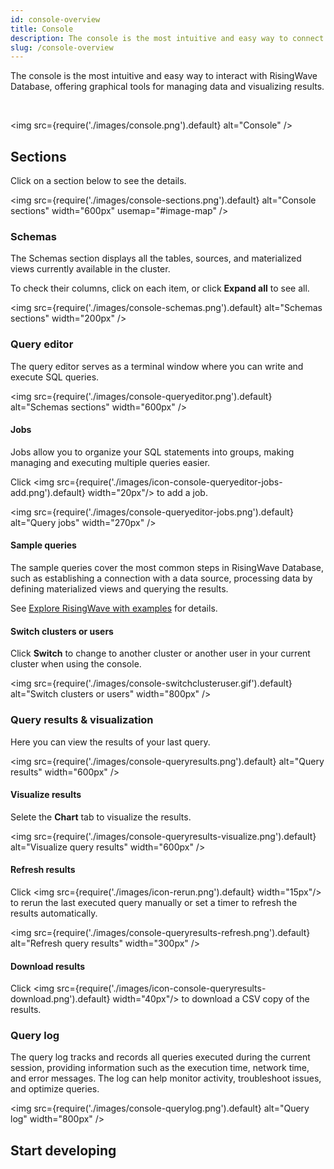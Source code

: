 ```yaml
---
id: console-overview
title: Console
description: The console is the most intuitive and easy way to connect to and interact with RisingWave Database, offering graphical tools for managing data and visualizing results.
slug: /console-overview
---
```


The console is the most intuitive and easy way to interact with RisingWave Database, offering graphical tools for managing data and visualizing results.

<defaultButton text="Go to Console" url="https://risingwave.cloud/console/" block/>

<br/>

<img
src={require('./images/console.png').default}
alt="Console"
/>

## Sections

Click on a section below to see the details.

<img
src={require('./images/console-sections.png').default}
alt="Console sections"
width="600px"
usemap="#image-map"
/>

<map name="image-map">
    <area href="#schemas" coords="2,2,150,565" shape="rect" />
    <area href="#query-editor" coords="154,2,597,303" shape="rect" />
    <area href="#query-results--visualization" coords="154,305,597,480" shape="rect" />
    <area href="#query-log" coords="154,485,597,564" shape="rect" />
</map>

### Schemas

The Schemas section displays all the tables, sources, and materialized views currently available in the cluster.

To check their columns, click on each item, or click **Expand all** to see all.

<img
src={require('./images/console-schemas.png').default}
alt="Schemas sections"
width="200px"
/>

### Query editor

The query editor serves as a terminal window where you can write and execute SQL queries.

<img
src={require('./images/console-queryeditor.png').default}
alt="Schemas sections"
width="600px"
/>

#### Jobs

Jobs allow you to organize your SQL statements into groups, making managing and executing multiple queries easier.

Click <img src={require('./images/icon-console-queryeditor-jobs-add.png').default} width="20px"/> to add a job.

<img
src={require('./images/console-queryeditor-jobs.png').default}
alt="Query jobs"
width="270px"
/>

#### Sample queries

The sample queries cover the most common steps in RisingWave Database, such as establishing a connection with a data source, processing data by defining materialized views and querying the results.

See [Explore RisingWave with examples](/cloud/quickstart.md/?step=4) for details.

#### Switch clusters or users

Click **Switch** to change to another cluster or another user in your current cluster when using the console.

<img
src={require('./images/console-switchclusteruser.gif').default}
alt="Switch clusters or users"
width="800px"
/>

### Query results & visualization

Here you can view the results of your last query.

<img
src={require('./images/console-queryresults.png').default}
alt="Query results"
width="600px"
/>

#### Visualize results

Selete the **Chart** tab to visualize the results.

<img
src={require('./images/console-queryresults-visualize.png').default}
alt="Visualize query results"
width="600px"
/>

#### Refresh results

Click <img src={require('./images/icon-rerun.png').default} width="15px"/> to rerun the last executed query manually or set a timer to refresh the results automatically.

<img
src={require('./images/console-queryresults-refresh.png').default}
alt="Refresh query results"
width="300px"
/>

#### Download results

Click <img src={require('./images/icon-console-queryresults-download.png').default} width="40px"/> to download a CSV copy of the results.

### Query log

The query log tracks and records all queries executed during the current session, providing information such as the execution time, network time, and error messages. The log can help monitor activity, troubleshoot issues, and optimize queries.

<img
src={require('./images/console-querylog.png').default}
alt="Query log"
width="800px"
/>

## Start developing

<card
title="Develop with RisingWave Cloud"
content="RisingWave Cloud leverages the superpower of RisingWave Database, an open-source distributed SQL database specifically designed for stream processing. Start building your real-time applications with RisingWave Database using the console."
cloud="develop-overview"
/>